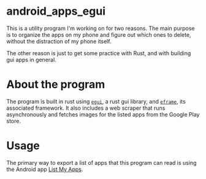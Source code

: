 # android_apps_egui

This is a utility program I'm working on for two reasons. The main purpose is to organize the apps on my phone and 
figure out which ones to delete, without the distraction of my phone itself.

The other reason is just to get some practice with Rust, and with building gui apps in general.

# About the program
The program is built in rust using [`egui`](https://docs.rs/egui/latest/egui/), a rust gui library, and
[`eframe`](https://docs.rs/eframe/0.16.0/eframe/), its associated framework. It also includes a web scraper that runs
asynchronously and fetches images for the listed apps from the Google Play store.

# Usage
The primary way to export a list of apps that this program can read is using the Android app
[List My Apps](https://play.google.com/store/apps/details?id=de.onyxbits.listmyapps).